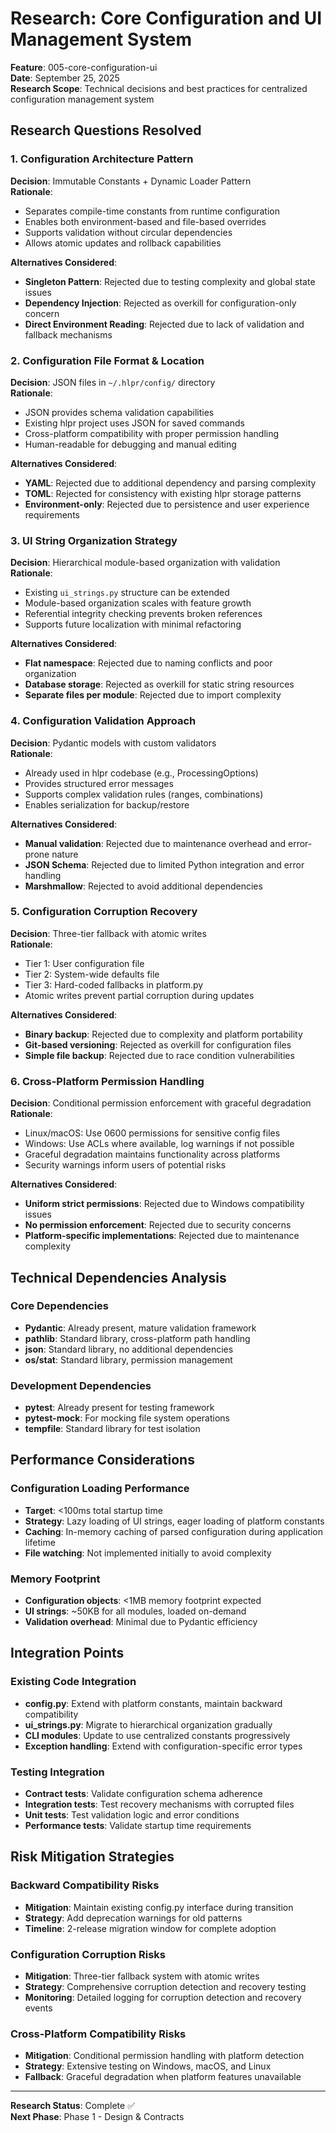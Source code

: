 # Research: Core Configuration and UI Management System

**Feature**: 005-core-configuration-ui  
**Date**: September 25, 2025  
**Research Scope**: Technical decisions and best practices for centralized configuration management system

## Research Questions Resolved

### 1. Configuration Architecture Pattern

**Decision**: Immutable Constants + Dynamic Loader Pattern  
**Rationale**: 
- Separates compile-time constants from runtime configuration
- Enables both environment-based and file-based overrides
- Supports validation without circular dependencies
- Allows atomic updates and rollback capabilities

**Alternatives Considered**:
- **Singleton Pattern**: Rejected due to testing complexity and global state issues
- **Dependency Injection**: Rejected as overkill for configuration-only concern
- **Direct Environment Reading**: Rejected due to lack of validation and fallback mechanisms

### 2. Configuration File Format & Location

**Decision**: JSON files in `~/.hlpr/config/` directory  
**Rationale**:
- JSON provides schema validation capabilities
- Existing hlpr project uses JSON for saved commands
- Cross-platform compatibility with proper permission handling
- Human-readable for debugging and manual editing

**Alternatives Considered**:
- **YAML**: Rejected due to additional dependency and parsing complexity
- **TOML**: Rejected for consistency with existing hlpr storage patterns  
- **Environment-only**: Rejected due to persistence and user experience requirements

### 3. UI String Organization Strategy

**Decision**: Hierarchical module-based organization with validation  
**Rationale**:
- Existing `ui_strings.py` structure can be extended
- Module-based organization scales with feature growth
- Referential integrity checking prevents broken references
- Supports future localization with minimal refactoring

**Alternatives Considered**:
- **Flat namespace**: Rejected due to naming conflicts and poor organization
- **Database storage**: Rejected as overkill for static string resources
- **Separate files per module**: Rejected due to import complexity

### 4. Configuration Validation Approach

**Decision**: Pydantic models with custom validators  
**Rationale**:
- Already used in hlpr codebase (e.g., ProcessingOptions)
- Provides structured error messages
- Supports complex validation rules (ranges, combinations)
- Enables serialization for backup/restore

**Alternatives Considered**:
- **Manual validation**: Rejected due to maintenance overhead and error-prone nature
- **JSON Schema**: Rejected due to limited Python integration and error handling
- **Marshmallow**: Rejected to avoid additional dependencies

### 5. Configuration Corruption Recovery

**Decision**: Three-tier fallback with atomic writes  
**Rationale**:
- Tier 1: User configuration file
- Tier 2: System-wide defaults file  
- Tier 3: Hard-coded fallbacks in platform.py
- Atomic writes prevent partial corruption during updates

**Alternatives Considered**:
- **Binary backup**: Rejected due to complexity and platform portability
- **Git-based versioning**: Rejected as overkill for configuration files
- **Simple file backup**: Rejected due to race condition vulnerabilities

### 6. Cross-Platform Permission Handling

**Decision**: Conditional permission enforcement with graceful degradation  
**Rationale**:
- Linux/macOS: Use 0600 permissions for sensitive config files
- Windows: Use ACLs where available, log warnings if not possible
- Graceful degradation maintains functionality across platforms
- Security warnings inform users of potential risks

**Alternatives Considered**:
- **Uniform strict permissions**: Rejected due to Windows compatibility issues
- **No permission enforcement**: Rejected due to security concerns
- **Platform-specific implementations**: Rejected due to maintenance complexity

## Technical Dependencies Analysis

### Core Dependencies
- **Pydantic**: Already present, mature validation framework
- **pathlib**: Standard library, cross-platform path handling
- **json**: Standard library, no additional dependencies
- **os/stat**: Standard library, permission management

### Development Dependencies  
- **pytest**: Already present for testing framework
- **pytest-mock**: For mocking file system operations
- **tempfile**: Standard library for test isolation

## Performance Considerations

### Configuration Loading Performance
- **Target**: <100ms total startup time
- **Strategy**: Lazy loading of UI strings, eager loading of platform constants
- **Caching**: In-memory caching of parsed configuration during application lifetime
- **File watching**: Not implemented initially to avoid complexity

### Memory Footprint
- **Configuration objects**: <1MB memory footprint expected
- **UI strings**: ~50KB for all modules, loaded on-demand
- **Validation overhead**: Minimal due to Pydantic efficiency

## Integration Points

### Existing Code Integration
- **config.py**: Extend with platform constants, maintain backward compatibility
- **ui_strings.py**: Migrate to hierarchical organization gradually
- **CLI modules**: Update to use centralized constants progressively
- **Exception handling**: Extend with configuration-specific error types

### Testing Integration
- **Contract tests**: Validate configuration schema adherence
- **Integration tests**: Test recovery mechanisms with corrupted files
- **Unit tests**: Test validation logic and error conditions
- **Performance tests**: Validate startup time requirements

## Risk Mitigation Strategies

### Backward Compatibility Risks
- **Mitigation**: Maintain existing config.py interface during transition
- **Strategy**: Add deprecation warnings for old patterns
- **Timeline**: 2-release migration window for complete adoption

### Configuration Corruption Risks  
- **Mitigation**: Three-tier fallback system with atomic writes
- **Strategy**: Comprehensive corruption detection and recovery testing
- **Monitoring**: Detailed logging for corruption detection and recovery events

### Cross-Platform Compatibility Risks
- **Mitigation**: Conditional permission handling with platform detection
- **Strategy**: Extensive testing on Windows, macOS, and Linux
- **Fallback**: Graceful degradation when platform features unavailable

---

**Research Status**: Complete ✅  
**Next Phase**: Phase 1 - Design & Contracts